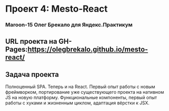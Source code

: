 # Проект 4: Mesto-React
### Maroon-15 Олег Брекало для Яндекс.Практикум
## URL проекта на GH-Pages:https://olegbrekalo.github.io/mesto-react/
## Задача проекта

Полноценный SPA. Теперь и на React. Первый опыт работы с новым фреймворком, портирование уже существующего проекта на нативном JS на новую платформу.
Функциональные компоненты, первый опыт работы с хуками и жизненным циклом, адаптация вёрстки к JSX.
